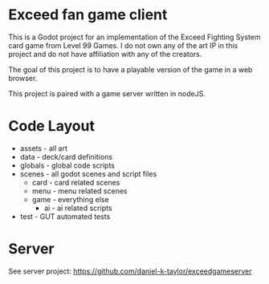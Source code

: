 # Exceed fan game client
This is a Godot project for an implementation of the Exceed Fighting System card game from Level 99 Games.
I do not own any of the art IP in this project and do not have affiliation with any of the creators.

The goal of this project is to have a playable version of the game in a web browser.

This project is paired with a game server written in nodeJS.

# Code Layout
- assets - all art
- data - deck/card definitions
- globals - global code scripts
- scenes - all godot scenes and script files
    - card - card related scenes
    - menu - menu related scenes
    - game - everything else
        - ai - ai related scripts
- test - GUT automated tests

# Server
See server project:
https://github.com/daniel-k-taylor/exceedgameserver
